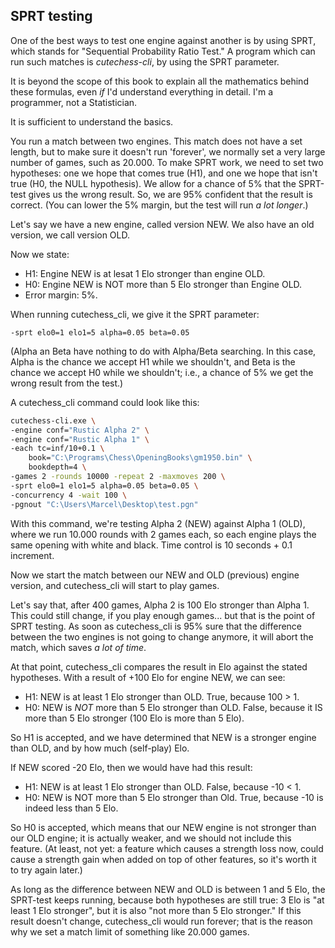 ## SPRT testing

One of the best ways to test one engine against another is by using SPRT,
which stands for "Sequential Probability Ratio Test." A program which can
run such matches is _cutechess-cli_, by using the SPRT parameter.

It is beyond the scope of this book to explain all the mathematics behind
these formulas, even _if_ I'd understand everything in detail. I'm a
programmer, not a Statistician.

It is sufficient to understand the basics.

You run a match between two engines. This match does not have a set length,
but to make sure it doesn't run 'forever', we normally set a very large
number of games, such as 20.000. To make SPRT work, we need to set two
hypotheses: one we hope that comes true (H1), and one we hope that isn't
true (H0, the NULL hypothesis). We allow for a chance of 5% that the
SPRT-test gives us the wrong result. So, we are 95% confident that the
result is correct. (You can lower the 5% margin, but the test will run _a
lot longer_.)

Let's say we have a new engine, called version NEW. We also have an old
version, we call version OLD.

Now we state:

- H1: Engine NEW is at lesat 1 Elo stronger than engine OLD.
- H0: Engine NEW is NOT more than 5 Elo stronger than Engine OLD.
- Error margin: 5%.

When running cutechess_cli, we give it the SPRT parameter:

```
-sprt elo0=1 elo1=5 alpha=0.05 beta=0.05
```

(Alpha an Beta have nothing to do with Alpha/Beta searching. In this case,
Alpha is the chance we accept H1 while we shouldn't, and Beta is the chance
we accept H0 while we shouldn't; i.e., a chance of 5% we get the wrong
result from the test.)

A cutechess_cli command could look like this:

```bash
cutechess-cli.exe \
-engine conf="Rustic Alpha 2" \
-engine conf="Rustic Alpha 1" \
-each tc=inf/10+0.1 \
    book="C:\Programs\Chess\OpeningBooks\gm1950.bin" \
    bookdepth=4 \
-games 2 -rounds 10000 -repeat 2 -maxmoves 200 \
-sprt elo0=1 elo1=5 alpha=0.05 beta=0.05 \
-concurrency 4 -wait 100 \
-pgnout "C:\Users\Marcel\Desktop\test.pgn"
```

With this command, we're testing Alpha 2 (NEW) against Alpha 1 (OLD), where
we run 10.000 rounds with 2 games each, so each engine plays the same
opening with white and black. Time control is 10 seconds + 0.1 increment.

Now we start the match between our NEW and OLD (previous) engine version,
and cutechess_cli will start to play games.

Let's say that, after 400 games, Alpha 2 is 100 Elo stronger than Alpha 1.
This could still change, if you play enough games... but that is the point
of SPRT testing. As soon as cutechess_cli is 95% sure that the difference
between the two engines is not going to change anymore, it will abort the
match, which saves _a lot of time_.

At that point, cutechess_cli compares the result in Elo against the stated
hypotheses. With a result of +100 Elo for engine NEW, we can see:

- H1: NEW is at least 1 Elo stronger than OLD. True, because 100 > 1.
- H0: NEW is _NOT_ more than 5 Elo stronger than OLD. False, because it IS
  more than 5 Elo stronger (100 Elo is more than 5 Elo).

So H1 is accepted, and we have determined that NEW is a stronger engine
than OLD, and by how much (self-play) Elo.

If NEW scored -20 Elo, then we would have had this result:

- H1: NEW is at least 1 Elo stronger than OLD. False, because -10 < 1.
- H0: NEW is NOT more than 5 Elo stronger than Old. True, because -10 is
  indeed less than 5 Elo.

So H0 is accepted, which means that our NEW engine is not stronger than our
OLD engine; it is actually weaker, and we should not include this feature.
(At least, not yet: a feature which causes a strength loss now, could cause
a strength gain when added on top of other features, so it's worth it to
try again later.)

As long as the difference between NEW and OLD is between 1 and 5 Elo, the
SPRT-test keeps running, because both hypotheses are still true: 3 Elo is
"at least 1 Elo stronger", but it is also "not more than 5 Elo stronger."
If this result doesn't change, cutechess_cli would run forever; that is the
reason why we set a match limit of something like 20.000 games.